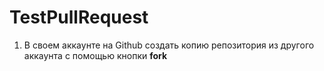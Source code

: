 # TestPullRequest

1. В своем аккаунте на Github создать копию репозитория из другого аккаунта с помощью кнопки **fork**